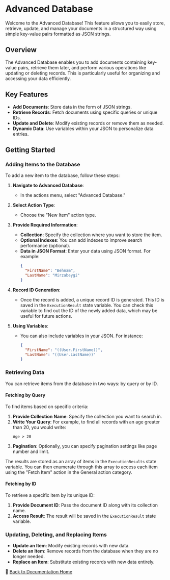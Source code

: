# Advanced Database

Welcome to the Advanced Database! This feature allows you to easily store, retrieve, update, and manage your documents in a structured way using simple key-value pairs formatted as JSON strings.

## Overview

The Advanced Database enables you to add documents containing key-value pairs, retrieve them later, and perform various operations like updating or deleting records. This is particularly useful for organizing and accessing your data efficiently.

## Key Features

- **Add Documents**: Store data in the form of JSON strings.
- **Retrieve Records**: Fetch documents using specific queries or unique IDs.
- **Update and Delete**: Modify existing records or remove them as needed.
- **Dynamic Data**: Use variables within your JSON to personalize data entries.

## Getting Started

### Adding Items to the Database

To add a new item to the database, follow these steps:

1. **Navigate to Advanced Database**:
   - In the actions menu, select "Advanced Database."
   
2. **Select Action Type**:
   - Choose the "New Item" action type.

3. **Provide Required Information**:
   - **Collection**: Specify the collection where you want to store the item.
   - **Optional Indexes**: You can add indexes to improve search performance (optional).
   - **Data in JSON Format**: Enter your data using JSON format. For example:
     ```json
     {
       "FirstName": "Behnam",
       "LastName": "Mirzabeygi"
     }
     ```

4. **Record ID Generation**:
   - Once the record is added, a unique record ID is generated. This ID is saved in the `ExecutionResult` state variable. You can check this variable to find out the ID of the newly added data, which may be useful for future actions.

5. **Using Variables**:
   - You can also include variables in your JSON. For instance:
     ```json
     {
       "FirstName": "((User.FirstName))",
       "LastName": "((User.LastName))"
     }
     ```

### Retrieving Data

You can retrieve items from the database in two ways: by query or by ID.

#### Fetching by Query

To find items based on specific criteria:

1. **Provide Collection Name**: Specify the collection you want to search in.
2. **Write Your Query**: For example, to find all records with an age greater than 20, you would write:
   ```
   Age > 20
   ```
3. **Pagination**: Optionally, you can specify pagination settings like page number and limit.

The results are stored as an array of items in the `ExecutionResults` state variable. You can then enumerate through this array to access each item using the "Fetch Item" action in the General action category.

#### Fetching by ID

To retrieve a specific item by its unique ID:

1. **Provide Document ID**: Pass the document ID along with its collection name.
2. **Access Result**: The result will be saved in the `ExecutionResult` state variable.

### Updating, Deleting, and Replacing Items

- **Update an Item**: Modify existing records with new data.
- **Delete an Item**: Remove records from the database when they are no longer needed.
- **Replace an Item**: Substitute existing records with new data entirely.



📌 [Back to Documentation Home](01_index.md)